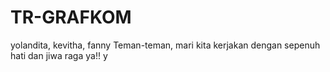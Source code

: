 # TR-GRAFKOM
yolandita, kevitha, fanny
Teman-teman, mari kita kerjakan dengan sepenuh hati dan jiwa raga ya!!
y
